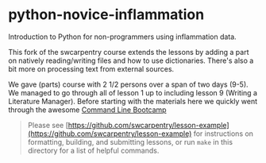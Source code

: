 python-novice-inflammation
==========================

Introduction to Python for non-programmers using inflammation data.

This fork of the swcarpentry course extends the lessons by adding a part on natively reading/writing files and how to use dictionaries. There's also a bit more on processing text from external sources.

We gave (parts) course with 2 1/2 persons over a span of two days (9-5). We managed to go through all of lesson 1 up to including lesson 9 (Writing a Literature Manager). Before starting with the materials here we quickly went through the awesome [Command Line Bootcamp](rik.smith-unna.com/command_line_bootcamp/)

> Please see [https://github.com/swcarpentry/lesson-example](https://github.com/swcarpentry/lesson-example)
> for instructions on formatting, building, and submitting lessons,
> or run `make` in this directory for a list of helpful commands.
